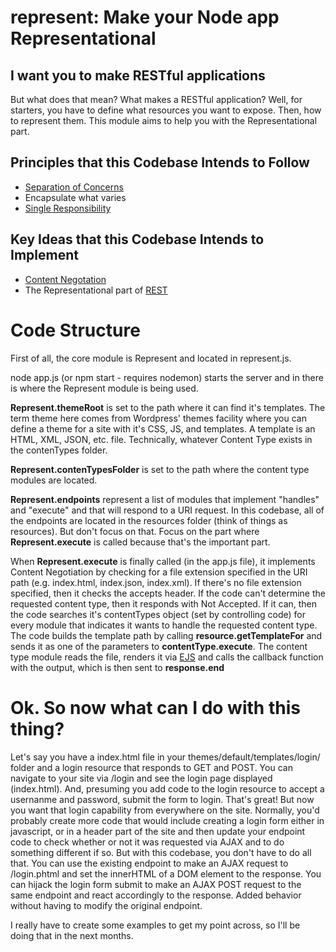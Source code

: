<h1>represent: Make your Node app Representational</h1>
<h2>I want you to make RESTful applications</h2>
<p>But what does that mean? What makes a RESTful application? Well, for starters, you have to define what resources you want to expose. Then, how to represent them. This module aims to help you with the Representational part.</p>
<h2>Principles that this Codebase Intends to Follow</h2>
<ul>
	<li><a href="http://en.wikipedia.org/wiki/Separation_of_concerns" title="Separation of Concerns">Separation of Concerns</a></li>
	<li>Encapsulate what varies</li>
	<li><a href="http://en.wikipedia.org/wiki/Single_responsibility_principle" title="Single responsibility">Single Responsibility</a></li>
</ul>
<h2>Key Ideas that this Codebase Intends to Implement</h2>
<ul>
	<li><a href="http://en.wikipedia.org/wiki/Content_negotiation" title="Content Negotiation">Content Negotation</a></li>
	<li>The Representational part of <a href="http://en.wikipedia.org/wiki/Representational_state_transfer" title="REST">REST</a></li>
</ul>
<h1>Code Structure</h1>
<p>First of all, the core module is Represent and located in represent.js.</p>
<p>node app.js (or npm start - requires nodemon) starts the server and in there is where the Represent module is being used.</p>
<p><strong>Represent.themeRoot</strong> is set to the path where it can find it's templates. The term theme here comes from Wordpress' themes facility where you can define a theme for a site with it's CSS, JS, and templates. A template is an HTML, XML, JSON, etc. file. Technically, whatever Content Type exists in the contenTypes folder.</p>
<p>
	<strong>Represent.contenTypesFolder</strong> is set to the path where the content type modules are located.
</p>
<p>
	<strong>Represent.endpoints</strong> represent a list of modules that implement "handles" and "execute" and that will respond to a URI request. In this codebase, all of the endpoints are located in the resources folder (think of things as resources). But don't focus on that. Focus on the part where <strong>Represent.execute</strong> is called because that's the important part.
</p>
<p>When <strong>Represent.execute</strong> is finally called (in the app.js file), it implements Content Negotiation by checking for a file extension specified in the URI path (e.g. index.html, index.json, index.xml). If there's no file extension specified, then it checks the accepts header. If the code can't determine the requested content type, then it responds with Not Accepted. If it can, then the code searches it's contentTypes object (set by controlling code) for every module that indicates it wants to handle the requested content type. The code builds the template path by calling <strong>resource.getTemplateFor</strong> and sends it as one of the parameters to <strong>contentType.execute</strong>. The content type module reads the file, renders it via <a href="http://embeddedjs.com" title="EJS">EJS</a> and calls the callback function with the output, which is then sent to <strong>response.end</strong></p>

<h1>Ok. So now what can I do with this thing?</h1>
<p>Let's say you have a index.html file in your themes/default/templates/login/ folder and a login resource that responds to GET and POST. You can navigate to your site via /login and see the login page displayed (index.html). And, presuming you add code to the login resource to accept a usernanme and password, submit the form to login. That's great! But now you want that login capability from everywhere on the site. Normally, you'd probably create more code that would include creating a login form either in javascript, or in a header part of the site and then update your endpoint code to check whether or not it was requested via AJAX and to do something different if so. But with this codebase, you don't have to do all that. You can use the existing endpoint to make an AJAX request to /login.phtml and set the innerHTML of a DOM element to the response. You can hijack the login form submit to make an AJAX POST request to the same endpoint and react accordingly to the response. Added behavior without having to modify the original endpoint.</p>
<p>I really have to create some examples to get my point across, so I'll be doing that in the next months.</p>